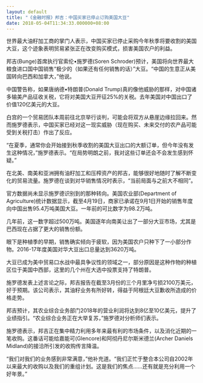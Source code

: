 ```yaml
---
layout: default
title: "《金融时报》邦吉：中国买家已停止订购美国大豆"
date: 2018-05-04T11:34:33.000000+08:00
---
```


世界最大油籽加工商的掌门人表示，中国买家已停止采购今年秋季将要收割的美国大豆，这个迹象表明贸易紧张正在改变购买模式，损害美国农户的利益。

邦吉(Bunge)首席执行官索伦•施罗德(Soren Schroder)预计，美国将向世界最大粮食进口国中国销售“极少的（如果还有任何销售的话）”大豆。“中国的生意正从美国转向巴西和加拿大，”他说。

中国警告称，如果唐纳德•特朗普(Donald Trump)真的像他威胁的那样，对中国诸多输美产品征收关税，它将对美国大豆开征25%的关税。去年美国对中国出口了价值120亿美元的大豆。

白宫的一个贸易团队本周前往北京举行谈判，可能会将双方从悬崖边缘拉回来。然而施罗德表示，中国买家已经对这一现实威胁（现在购买、未来交付的农产品可能受到关税打击）作出了反应。

“在夏季，通常你会开始接到秋季收割的美国大豆出口的大额订单，但今年没有发生这种情况，”施罗德表示。“在局势明朗之前，我对这些订单还会不会发生感到怀疑。”

在北美、南美和亚洲拥有油籽加工和压榨资产的邦吉，能够很好地随时了解不断变化的贸易流量。施罗德在谈到对华销售情况时表示，“当前局面与之前大不相同”。

官方数据尚未显示施罗德识别到的那种转向。美国农业部(Department of Agriculture)统计数据显示，截至4月19日，商家已承诺在9月1日开始的销售年度向中国出售95.4万吨美国大豆。一年前的可比数字为98.2万吨。

几年前，这一数字超过500万吨。美国逐年向南美让出了一部分大豆市场，尤其是巴西现在占据了更大的销售份额。

眼下是种植季的早期，销售确实倾向于疲软，因为美国农户只种下了一小部分作物。2016-17年度美国对华大豆出口总量达到3620万吨。

大豆已成为美中贸易口水战中最具争议性的领域之一，部分原因是这种作物的种植区位于美国中西部，这里的几个州在大选中投票支持了特朗普。

施罗德发表上述言论之际，邦吉报告在截至3月份的三个月里净亏损2100万美元，好于预期。该公司表示，其油籽业务有所好转，得益于阿根廷大豆歉收所造成的价格走势。

邦吉预计，其农业综合业务部门2018年的营业利润将达到8亿至10亿美元，提升了业绩指引。“农业综合业务正在大举复苏，”施罗德对分析师们表示。

施罗德表示，邦吉正在集中精力利用多年来最有利的市场条件，以及消化近期的一笔收购。这番话可能给嘉能可(Glencore)和阿彻丹尼尔斯米德兰(Archer Daniels Midland)的接洽所引发的收购传言降温。

“我们对我们的业务感到非常满意，”他补充道。“我们正忙于整合本公司自2002年以来最大的收购以及我们的重组计划。这是我们的焦点……还有就是充分利用一个好年景。”

